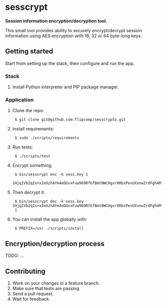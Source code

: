 # sesscrypt

**Session information encryption/decryption tool.**

This small tool provides ability to securely encrypt/decrypt session information
using AES encryption with 16, 32 or 64 byte-long keys.

## Getting started

Start from setting up the stack, then configure and run the app.

### Stack

1. Install Python interpreter and PIP package manager.

### Application

1. Clone the repo:

        $ git clone git@github.com:flipcomp/sesscrypto.git

2. Install requirements:

        $ sudo ./scripts/requirements

3. Run tests:

        $ ./scripts/test

4. Encrypt something:

        $ bin/sesscrypt enc -k sess.key 1
        1HjqIVb2qIx+xImXzhAYm4eDGvxFuw969RfGfBmt0WCHgxr8RbsPevUXxnwZrdFgh4Ma/EW7D3r1F8Z8Ga3RYA==

5. Then decrypt it:

        $ bin/sesscrypt dec -k sess.key 1HjqIVb2qIx+xImXzhAYm4eDGvxFuw969RfGfBmt0WCHgxr8RbsPevUXxnwZrdFgh4Ma/EW7D3r1F8Z8Ga3RYA==
        1

5. You can install the app globally with:

        $ PREFIX=/usr ./scripts/install

## Encryption/decryption process

TODO: ...

## Contributing

1. Work on your changes in a feature branch.
2. Make sure that tests are passing.
3. Send a pull request.
4. Wait for feedback.
